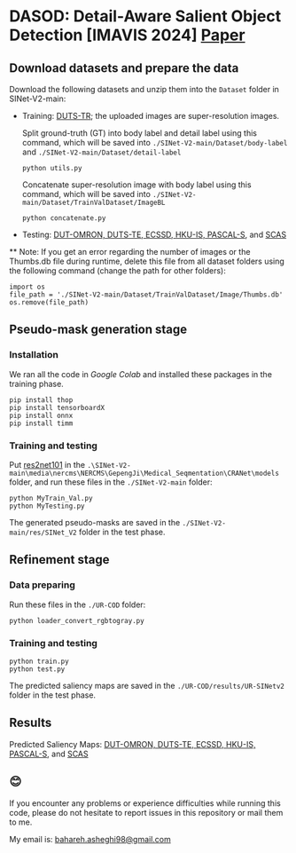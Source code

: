 # DASOD: Detail-Aware Salient Object Detection [IMAVIS 2024] [Paper](https://www.sciencedirect.com/science/article/abs/pii/S0262885624002592)

## Download datasets and prepare the data
Download the following datasets and unzip them into the `Dataset` folder in SINet-V2-main:

* Training: [DUTS-TR](https://drive.google.com/file/d/1VtRvigy8fGpPb3hF-R-Zs8otNv1n9RG0/view?usp=sharing); the uploaded images are super-resolution images.

  Split ground-truth (GT) into body label and detail label using this command, which will be saved into `./SINet-V2-main/Dataset/body-label` and `./SINet-V2-main/Dataset/detail-label`
  ```
  python utils.py
  ```
  Concatenate super-resolution image with body label using this command, which will be saved into `./SINet-V2-main/Dataset/TrainValDataset/ImageBL`
  ```
  python concatenate.py
  ```

* Testing: [DUT-OMRON, DUTS-TE, ECSSD, HKU-IS, PASCAL-S](https://drive.google.com/file/d/1scvWyW7QgVU6keIuMnFpEIYFkU47ObdM/view?usp=sharing), and [SCAS](https://drive.google.com/file/d/1HWuo0xW9LWrKfRE91HABkLPzBGYaSDN2/view?usp=sharing)

** Note: If you get an error regarding the number of images or the Thumbs.db file during runtime, delete this file from all dataset folders using the following command (change the path for other folders):
  ```
  import os
  file_path = './SINet-V2-main/Dataset/TrainValDataset/Image/Thumbs.db'
  os.remove(file_path)
  ```

## Pseudo-mask generation stage

### Installation
We ran all the code in _Google Colab_ and installed these packages in the training phase.
```
pip install thop
pip install tensorboardX
pip install onnx
pip install timm
```
### Training and testing
Put [res2net101](https://drive.google.com/file/d/1MSGJ3XLCv6JWAItbi0FVFriX2ebSlxXW/view?usp=sharing) in the `.\SINet-V2-main\media\nercms\NERCMS\GepengJi\Medical_Seqmentation\CRANet\models` folder, and run these files in the `./SINet-V2-main` folder:
```
python MyTrain_Val.py
python MyTesting.py
```
The generated pseudo-masks are saved in the `./SINet-V2-main/res/SINet_V2` folder in the test phase.
## Refinement stage
### Data preparing
Run these files in the `./UR-COD` folder:
```
python loader_convert_rgbtogray.py
```
### Training and testing
```
python train.py 
python test.py 
```
The predicted saliency maps are saved in the `./UR-COD/results/UR-SINetv2` folder in the test phase.
## Results 
Predicted Saliency Maps: [DUT-OMRON, DUTS-TE, ECSSD, HKU-IS, PASCAL-S](https://drive.google.com/file/d/1Lag7Li1sPlVjGChJQFai9bwHbKvCaIiC/view?usp=sharing), and [SCAS](https://drive.google.com/file/d/1iMzKN_AeR0jBY_Razd5LnQ7HtgJPqqYK/view?usp=sharing)

## 😊
If you encounter any problems or experience difficulties while running this code, please do not hesitate to report issues in this repository or mail them to me.

My email is: bahareh.asheghi98@gmail.com
